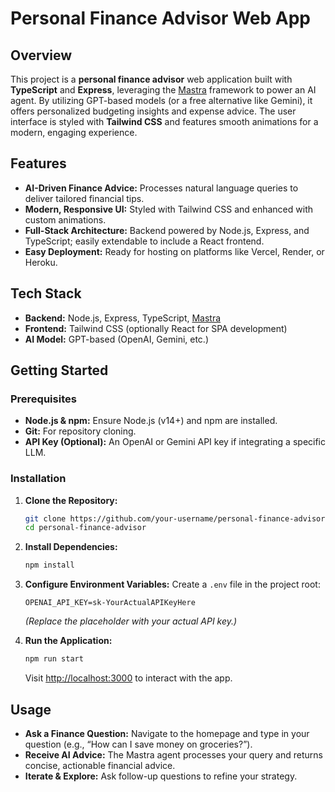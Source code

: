 
# Personal Finance Advisor Web App

## Overview
This project is a **personal finance advisor** web application built with **TypeScript** and **Express**, leveraging the [Mastra](https://mastra.ai/) framework to power an AI agent. By utilizing GPT-based models (or a free alternative like Gemini), it offers personalized budgeting insights and expense advice. The user interface is styled with **Tailwind CSS** and features smooth animations for a modern, engaging experience.

## Features
- **AI-Driven Finance Advice:** Processes natural language queries to deliver tailored financial tips.
- **Modern, Responsive UI:** Styled with Tailwind CSS and enhanced with custom animations.
- **Full-Stack Architecture:** Backend powered by Node.js, Express, and TypeScript; easily extendable to include a React frontend.
- **Easy Deployment:** Ready for hosting on platforms like Vercel, Render, or Heroku.

## Tech Stack
- **Backend:** Node.js, Express, TypeScript, [Mastra](https://mastra.ai/)
- **Frontend:** Tailwind CSS (optionally React for SPA development)
- **AI Model:** GPT-based (OpenAI, Gemini, etc.)

## Getting Started

### Prerequisites
- **Node.js & npm:** Ensure Node.js (v14+) and npm are installed.
- **Git:** For repository cloning.
- **API Key (Optional):** An OpenAI or Gemini API key if integrating a specific LLM.

### Installation

1. **Clone the Repository:**
   ```bash
   git clone https://github.com/your-username/personal-finance-advisor.git
   cd personal-finance-advisor
   ```

2. **Install Dependencies:**
   ```bash
   npm install
   ```

3. **Configure Environment Variables:**
   Create a `.env` file in the project root:
   ```env
   OPENAI_API_KEY=sk-YourActualAPIKeyHere
   ```
   *(Replace the placeholder with your actual API key.)*

4. **Run the Application:**
   ```bash
   npm run start
   ```
   Visit [http://localhost:3000](http://localhost:3000) to interact with the app.

## Usage
- **Ask a Finance Question:** Navigate to the homepage and type in your question (e.g., “How can I save money on groceries?”).
- **Receive AI Advice:** The Mastra agent processes your query and returns concise, actionable financial advice.
- **Iterate & Explore:** Ask follow-up questions to refine your strategy.
